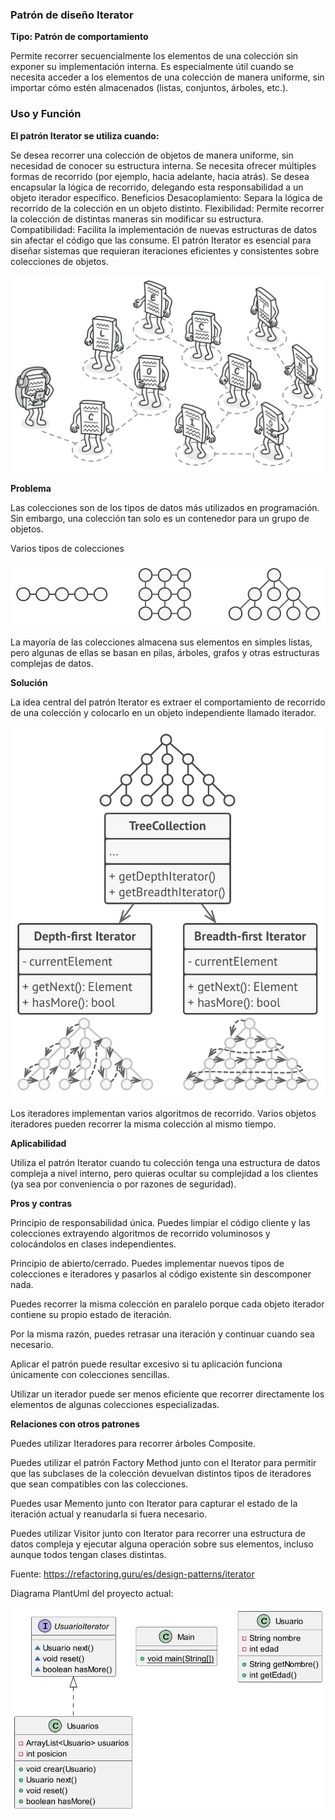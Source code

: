 ### Patrón de diseño Iterator

**Tipo: Patrón de comportamiento**

Permite recorrer secuencialmente los elementos de una colección sin exponer su implementación interna. Es especialmente útil cuando se necesita acceder a los elementos de una colección de manera uniforme, sin importar cómo estén almacenados (listas, conjuntos, árboles, etc.).

### Uso y Función

****El patrón Iterator se utiliza cuando:****

Se desea recorrer una colección de objetos de manera uniforme, sin necesidad de conocer su estructura interna.
Se necesita ofrecer múltiples formas de recorrido (por ejemplo, hacia adelante, hacia atrás).
Se desea encapsular la lógica de recorrido, delegando esta responsabilidad a un objeto iterador específico.
Beneficios
Desacoplamiento: Separa la lógica de recorrido de la colección en un objeto distinto.
Flexibilidad: Permite recorrer la colección de distintas maneras sin modificar su estructura.
Compatibilidad: Facilita la implementación de nuevas estructuras de datos sin afectar el código que las consume.
El patrón Iterator es esencial para diseñar sistemas que requieran iteraciones eficientes y consistentes sobre colecciones de objetos.

![img.png](img.png)

**Problema**

Las colecciones son de los tipos de datos más utilizados en programación. Sin embargo, una colección tan solo es un contenedor para un grupo de objetos.

Varios tipos de colecciones

![img_1.png](img_1.png)

La mayoría de las colecciones almacena sus elementos en simples listas, pero algunas de ellas se basan en pilas, árboles, grafos y otras estructuras complejas de datos.

**Solución**

La idea central del patrón Iterator es extraer el comportamiento de recorrido de una colección y colocarlo en un objeto independiente llamado iterador.

![img_2.png](img_2.png)

Los iteradores implementan varios algoritmos de recorrido. Varios objetos iteradores pueden recorrer la misma colección al mismo tiempo.

**Aplicabilidad**

Utiliza el patrón Iterator cuando tu colección tenga una estructura de datos compleja a nivel interno, pero quieras ocultar su complejidad a los clientes (ya sea por conveniencia o por razones de seguridad).

**Pros y contras**

Principio de responsabilidad única.
Puedes limpiar el código cliente y las colecciones extrayendo algoritmos de recorrido voluminosos y colocándolos en clases independientes.

Principio de abierto/cerrado. Puedes implementar nuevos tipos de colecciones e iteradores y pasarlos al código existente sin descomponer nada.

Puedes recorrer la misma colección en paralelo porque cada objeto iterador contiene su propio estado de iteración.

Por la misma razón, puedes retrasar una iteración y continuar cuando sea necesario.

Aplicar el patrón puede resultar excesivo si tu aplicación funciona únicamente con colecciones sencillas.

Utilizar un iterador puede ser menos eficiente que recorrer directamente los elementos de algunas colecciones especializadas.

**Relaciones con otros patrones**

Puedes utilizar Iteradores para recorrer árboles Composite.

Puedes utilizar el patrón Factory Method junto con el Iterator para permitir que las subclases de la colección devuelvan distintos tipos de iteradores que sean compatibles con las colecciones.

Puedes usar Memento junto con Iterator para capturar el estado de la iteración actual y reanudarla si fuera necesario.

Puedes utilizar Visitor junto con Iterator para recorrer una estructura de datos compleja y ejecutar alguna operación sobre sus elementos, incluso aunque todos tengan clases distintas.

Fuente: https://refactoring.guru/es/design-patterns/iterator

Diagrama PlantUml del proyecto actual:

![img_3.png](img_3.png)
